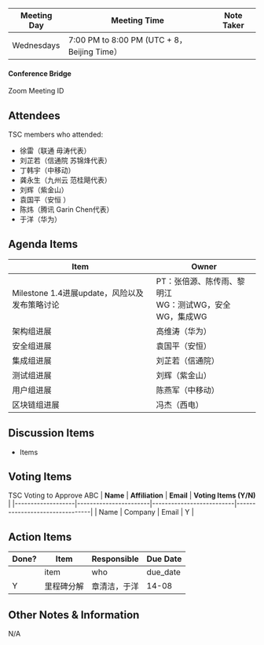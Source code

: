 | Meeting Day | Meeting Time | Note Taker |
| --- | --- | --- |
| Wednesdays | 7:00 PM to 8:00 PM (UTC + 8，Beijing Time） |     |

#### Conference Bridge

Zoom Meeting ID


## Attendees
TSC members who attended:

- 徐雷（联通 毋涛代表）
-   刘芷若（信通院 苏锦烽代表）   
-   丁韩宇（中移动）  
-   龚永生（九州云 范桂飓代表）      
-   刘辉（紫金山）  
-  袁国平（安恒 ）
-   陈炜（腾讯 Garin Chen代表）  
-   于洋（华为）  

## Agenda Items

Item | Owner
---- | ----
Milestone 1.4进展update，风险以及发布策略讨论 | PT：张倍源、陈传雨、黎明江<br>WG：测试WG，安全WG，集成WG 
架构组进展 | 高维涛（华为）
安全组进展 | 袁国平（安恒）
集成组进展 | 刘芷若（信通院）
测试组进展 | 刘辉（紫金山）
用户组进展 | 陈燕军（中移动）
区块链组进展 | 冯杰（西电）

## Discussion Items

- Items



## Voting Items
TSC Voting to Approve ABC
| **Name**          | **Affiliation**       | **Email**                |  **Voting Items (Y/N)** |
|-------------------|-----------------------|--------------------------|--------------------------------|
| Name              | Company                   | Email           |         Y         |


## Action Items
| Done? | Item | Responsible | Due Date |
| ---- | ---- | ---- | ---- |
| | item | who | due_date |
|Y| 里程碑分解 | 章清洁，于洋| 14-08 |

## Other Notes & Information
N/A
